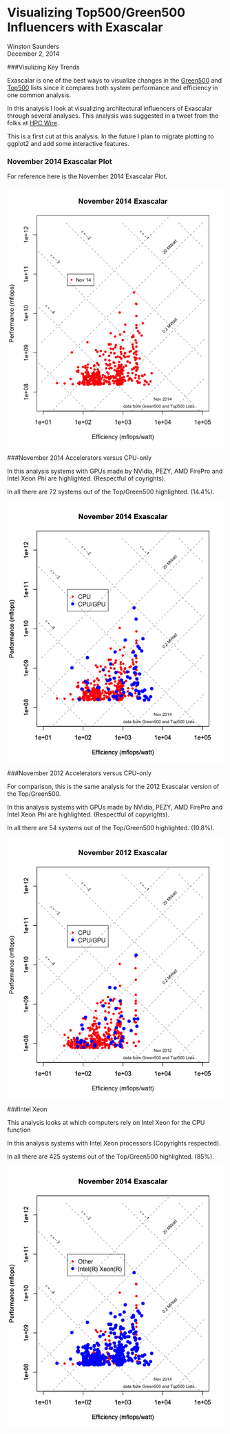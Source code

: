 # Visualizing Top500/Green500 Influencers with Exascalar
Winston Saunders  
December 2, 2014  

###Visulizing Key Trends

Exascalar is one of the best ways to visualize changes in the [Green500](http:\\green500.org) and [Top500](http:\\top500.org) lists since it compares both system performance and efficiency in one common analysis. 

In this analysis I look at visualizing architectural influencers of Exascalar through several analyses. This analysis was suggested in a tweet from the folks at [HPC Wire](http://www.hpcwire.com/).

This is a first cut at this analysis. In the future I plan to migrate plotting to ggplot2 and add some interactive features. 





### November 2014 Exascalar Plot 

For reference here is the November 2014 Exascalar Plot.
  
<img src="Influencers_files/figure-html/unnamed-chunk-2-1.png" title="" alt="" style="display: block; margin: auto;" />


###November 2014 Accelerators versus CPU-only




In this analysis systems with GPUs made by NVidia, PEZY, AMD FirePro and Intel Xeon Phi are highlighted. (Respectful of coyrights). 

In all there are 72 systems out of the Top/Green500 highlighted. (14.4%).


<img src="Influencers_files/figure-html/unnamed-chunk-3-1.png" title="" alt="" style="display: block; margin: auto;" />




###November 2012 Accelerators versus CPU-only


For comparison, this is the same analysis for the 2012 Exascalar version of the Top/Green500.  



In this analysis systems with GPUs made by NVidia, PEZY, AMD FirePro and Intel Xeon Phi are highlighted. (Respectful of copyrights). 

In all there are 54 systems out of the Top/Green500 highlighted. (10.8%).

<img src="Influencers_files/figure-html/unnamed-chunk-4-1.png" title="" alt="" style="display: block; margin: auto;" />








###Intel Xeon 

This analysis looks at which computers rely on Intel Xeon for the CPU function




In this analysis systems with Intel Xeon processors (Copyrights respected). 

In all there are 425 systems out of the Top/Green500 highlighted. (85%).


<img src="Influencers_files/figure-html/unnamed-chunk-5-1.png" title="" alt="" style="display: block; margin: auto;" />


